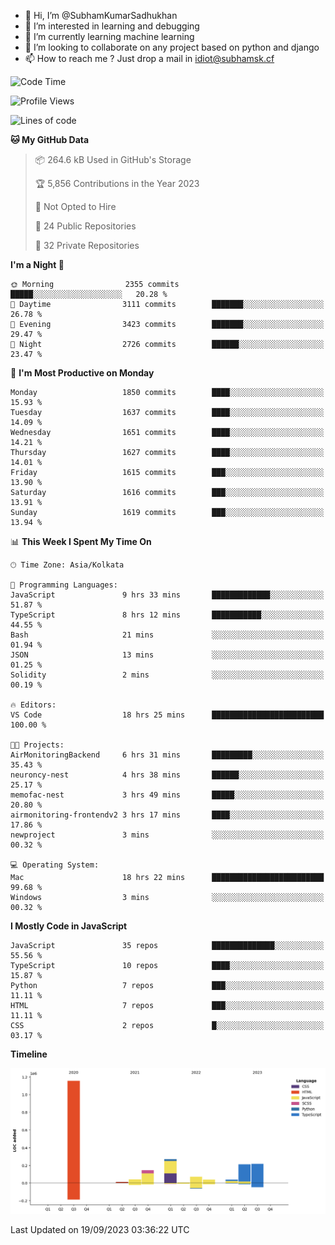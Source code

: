 - 👋 Hi, I’m @SubhamKumarSadhukhan
- 👀 I’m interested in learning and debugging
- 🌱 I’m currently learning machine learning
- 💞️ I’m looking to collaborate on any project based on python and django
- 📫 How to reach me ?
      Just drop a mail in idiot@subhamsk.cf

<!---
SubhamKumarSadhukhan/SubhamKumarSadhukhan is a ✨ special ✨ repository because its `README.md` (this file) appears on your GitHub profile.
You can click the Preview link to take a look at your changes.
--->


<!--START_SECTION:waka-->
![Code Time](http://img.shields.io/badge/Code%20Time-1%2C573%20hrs%2031%20mins-blue)

![Profile Views](http://img.shields.io/badge/Profile%20Views-11-blue)

![Lines of code](https://img.shields.io/badge/From%20Hello%20World%20I%27ve%20Written-2.2%20million%20lines%20of%20code-blue)

**🐱 My GitHub Data** 

> 📦 264.6 kB Used in GitHub's Storage 
 > 
> 🏆 5,856 Contributions in the Year 2023
 > 
> 🚫 Not Opted to Hire
 > 
> 📜 24 Public Repositories 
 > 
> 🔑 32 Private Repositories 
 > 
**I'm a Night 🦉** 

```text
🌞 Morning                2355 commits        █████░░░░░░░░░░░░░░░░░░░░   20.28 % 
🌆 Daytime                3111 commits        ███████░░░░░░░░░░░░░░░░░░   26.78 % 
🌃 Evening                3423 commits        ███████░░░░░░░░░░░░░░░░░░   29.47 % 
🌙 Night                  2726 commits        ██████░░░░░░░░░░░░░░░░░░░   23.47 % 
```
📅 **I'm Most Productive on Monday** 

```text
Monday                   1850 commits        ████░░░░░░░░░░░░░░░░░░░░░   15.93 % 
Tuesday                  1637 commits        ████░░░░░░░░░░░░░░░░░░░░░   14.09 % 
Wednesday                1651 commits        ████░░░░░░░░░░░░░░░░░░░░░   14.21 % 
Thursday                 1627 commits        ████░░░░░░░░░░░░░░░░░░░░░   14.01 % 
Friday                   1615 commits        ███░░░░░░░░░░░░░░░░░░░░░░   13.90 % 
Saturday                 1616 commits        ███░░░░░░░░░░░░░░░░░░░░░░   13.91 % 
Sunday                   1619 commits        ███░░░░░░░░░░░░░░░░░░░░░░   13.94 % 
```


📊 **This Week I Spent My Time On** 

```text
🕑︎ Time Zone: Asia/Kolkata

💬 Programming Languages: 
JavaScript               9 hrs 33 mins       █████████████░░░░░░░░░░░░   51.87 % 
TypeScript               8 hrs 12 mins       ███████████░░░░░░░░░░░░░░   44.55 % 
Bash                     21 mins             ░░░░░░░░░░░░░░░░░░░░░░░░░   01.94 % 
JSON                     13 mins             ░░░░░░░░░░░░░░░░░░░░░░░░░   01.25 % 
Solidity                 2 mins              ░░░░░░░░░░░░░░░░░░░░░░░░░   00.19 % 

🔥 Editors: 
VS Code                  18 hrs 25 mins      █████████████████████████   100.00 % 

🐱‍💻 Projects: 
AirMonitoringBackend     6 hrs 31 mins       █████████░░░░░░░░░░░░░░░░   35.43 % 
neuroncy-nest            4 hrs 38 mins       ██████░░░░░░░░░░░░░░░░░░░   25.17 % 
memofac-nest             3 hrs 49 mins       █████░░░░░░░░░░░░░░░░░░░░   20.80 % 
airmonitoring-frontendv2 3 hrs 17 mins       ████░░░░░░░░░░░░░░░░░░░░░   17.86 % 
newproject               3 mins              ░░░░░░░░░░░░░░░░░░░░░░░░░   00.32 % 

💻 Operating System: 
Mac                      18 hrs 22 mins      █████████████████████████   99.68 % 
Windows                  3 mins              ░░░░░░░░░░░░░░░░░░░░░░░░░   00.32 % 
```

**I Mostly Code in JavaScript** 

```text
JavaScript               35 repos            ██████████████░░░░░░░░░░░   55.56 % 
TypeScript               10 repos            ████░░░░░░░░░░░░░░░░░░░░░   15.87 % 
Python                   7 repos             ███░░░░░░░░░░░░░░░░░░░░░░   11.11 % 
HTML                     7 repos             ███░░░░░░░░░░░░░░░░░░░░░░   11.11 % 
CSS                      2 repos             █░░░░░░░░░░░░░░░░░░░░░░░░   03.17 % 
```



**Timeline**

![Lines of Code chart](https://raw.githubusercontent.com/SubhamKumarSadhukhan/SubhamKumarSadhukhan/main/assets/bar_graph.png)


 Last Updated on 19/09/2023 03:36:22 UTC
<!--END_SECTION:waka-->
